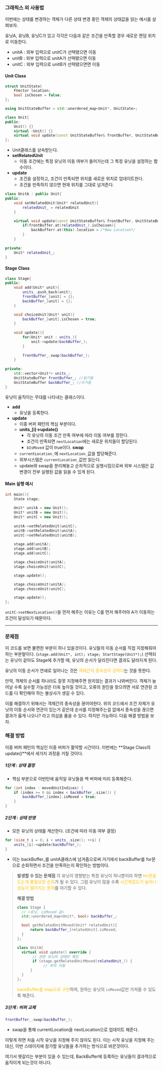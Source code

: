 ### 그래픽스 외 사용법
이번에는 상태를 변경하는 객체가 다른 상태 변경 중인 객체의 상태값을 읽는 예시를 살펴보자. 

유닛A, 유닛B, 유닛C가 있고 각각은 다음과 같은 조건을 만족할 경우 새로운 랜덤 위치로 이동한다.
- unitA : 외부 입력으로 unitC가 선택됐으면 이동
- unitB : 외부 입력으로 unitA가 선택됐으면 이동
- unitC : 외부 입력으로 unitB가 선택됐으면면 이동

#### Unit Class
```cpp title:Unit
struct UnitState{
	FVector location;
	bool isChosen = false;
};

using UnitStateBuffer = std::unordered_map<Unit*, UnitState>;

class Unit{ 
public:
	Unit() {}
	virtual ~Unit() {}
	virtual void update(const UnitStateBuffer& frontBuffer, UnitStateBuffer& backBuffer) = 0;
};
```
- Unit클래스를 상속받는다.
- **setRelatedUnit**
	- 이동 조건에는 특정 유닛의 이동 여부가 들어가는데 그 특정 유닛을 설정하는 함수이다.
- **update**
	- 조건을 설정하고, 조건이 만족되면 위치를 새로운 위치로 업데이트한다.
	- 조건을 만족하지 않으면 현재 위치를 그대로 넘겨준다.
```cpp
class UnitA : public Unit{
public: 
	void setRelatedUnit(Unit* relatedUnit){
		relatedUnit_ = relatedUnit
	}

	virtual void update(const UnitStateBuffer& frontBuffer, UnitStateBuffer& backBuffer){
		if(frontBuffer.at(relatedUnit_).isChoisen){
			backBufferr.at(this).location = /*New Location*/
		}
	}
	
private:
	Unit* relatedUnit_;
}
```
#### Stage Class
```cpp title:Stage
class Stage{ 
public: 
	void add(Unit* unit){
		units_.push_back(unit);
		frontBuffer_[unit] = {};
		backBuffer_[unit] = {};
	}

	void choiceUnit(Unit* unit){
		backBuffer_[unit].isChosen = true;
	}
	
	void update(){
		for(Unit* unit : units_){
			unit->update(backBuffer_);
		}
		
		frontBuffer_.swap(backBuffer_);
	}
	
private:
	std::vector<Unit*> units_;
	UnitStateBuffer frontBuffer_; //읽기용
	UnitStateBuffer backBuffer_; //쓰기용
}
```
유닛이 움직이는 무대를 나타내는 클래스이다.
- **add**
	- 유닛을 등록한다.
- **update**
	- 이중 버퍼 패턴의 핵심 부분이다.
	- **units_[i]->update()**
		- 각 유닛의 이동 조건 만족 여부에 따라 이동 여부를 정한다. 
		- 조건이 만족되면 `nextLocation`에는 새로운 위치들이 할당된다.
		- `bIsMoved` 값이 true이다.
**swap**
	- `currentLocation_`에 `nextLocation_`값을 할당해준다.
	- 외부시스템은 `currentLocation_`값만 읽는다. 
	- update와 swap을 분리해놓고 순차적으로 실행시킴으로써 외부 시스템은 값 변경이 전부 실행된 값을 읽을 수 있게 된다.

#### Main 실행 예시
```cpp
int main(){
	State stage;
	
	Unit* unitA = new Unit();
	Unit* unitB = new Unit();
	Unit* unitC = new Unit();
	
	unitA->setRelatedUnit(unitC);
	unitB->setRelatedUnit(unitA);
	unitC->setRelatedUnit(unitB);
	
	stage.add(unitA);
	stage.add(unitB);
	stage.add(unitC);

	stage.choiceUnit(unitA);
	stage.choiceUnit(unitC);

	stage.update();

	stage.choiceUnit(unitA);
	stage.choiceUnit(unitC);

	stage.update();
};
```
`unitC->setNextLocation()`을 먼저 해주는 이유는 C를 먼저 해주어야 A가 이동하는 조건이 달성되기 때문이다.

---

### 문제점
이 코드를 보면 불편한 부분이 하나 있을것이다.
유닛들의 이동 순서를 직접 지정해줘야 하는 부분말이다. (`stage.add(Unit*, int); stage; StartStage(Unit*);`)
선택되는 유닛이 같아도 Stage에 추가할 때, 유닛의 순서가 달라진다면 결과도 달라지게 된다.

유닛의 이동 순서가 연쇄로 일어나는 것은 <span style="color:rgb(255, 192, 0)">객체간의 종속성이 강하다</span>는 것을 뜻한다.

만약, 객체의 순서를 하나라도 잘못 지정해주면 원치않는 결과가 나와버린다.
객체가 늘어날 수록 실수할 가능성은 더욱 높아질 것이고, 오류의 원인을 찾으려면 서로 연관된 코드를 다 확인해야 하는 불상사가 생길 수 있다.

이를 해결하기 위해서는 객체간의 종속성을 끊어야한다.
위의 코드에서 조건 자체가 유닛의 이동 순서와 연관이 있는거 같은데 순서를 지정해주는걸 없애서 종속성을 끊으면 결과가 옳게 나오나? 라고 의심을 품을 수 있다.
하지만 가능하다. 다음 해결 방법을 보자.

### 해결 방법
이중 버퍼 패턴의 핵심인 이중 버퍼가 활약할 시간이다.
이번에는 **Stage Class의 update()**에서 세가지 과정을 거칠 것이다.

##### 1단계 : 상태 결정
- 핵심 부분으로 이번턴에 움직일 유닛들을 백 버퍼에 미리 등록해준다.
```cpp
for (int index : movedUnitIndices) {
	if (index >= 0 && index < backBuffer_.size()) {
		backBuffer_[index].isMoved = true; 
	} 
}
```

##### 2단계 : 상태 반영
- 모든 유닛의 상태를 계산한다. (조건에 따라 이동 여부 결정)
```cpp
for (size_t i = 0; i < units_.size(); ++i) {
	units_[i]->update(backBuffer_); 
}
```
- 이는 backBuffer_를 unitA클래스에 넘겨줌으로써 거기에서 backBuffer를 for문으로 순회하면서 조건을 만족하는지 확인하는 방법이다.
>**발생할 수 있는 문제점**
>각 유닛이 영향받는 특정 유닛이 하나뿐이라 하면 <span style="color:rgb(255, 192, 0)">for문을 도는게 불필요한 순회</span>가 될 수 있다. 그럼 유닛이 많을 수록 <span style="color:rgb(255, 192, 0)">시간복잡도가 늘어나 성능이 떨어지는 문제</span>를 야기할 수 있다.
>
>**해결 방법**
> ```cpp hl:3
> class Stage {  
> 	// <유닛, isMoved 값>
> 	std::unordered_map<Unit*, bool> backBuffer_;
>
>	bool getRelatedUnitMoved(Unit* relatedUnit){
>		return backBuffer_[relatedUnit].isMoved;
>	}
>};
>
>class UnitA{
>	virtual void update() override { 
> 		 // 관련 유닛의 상태만 확인 
> 		 if (stage.getRelatedUnitMoved(relatedUnit_)) {
> 			  // 위치 이동
> 		} 
> 	}
> };
>```
><span style="color:rgb(255, 192, 0)">backBuffer를 map으로 구현</span>하여, 원하는 유닛의 `isMoved`값만 가져올 수 있도록 해준다.


##### 3단계 : 버퍼 교체
```cpp
frontBuffer_.swap(backBuffer_);
```
- swap을 통해 currentLocation을 nextLocation으로 업데이트 해준다.

이렇게 하면 처음 시작 유닛을 지정해 주지 않아도 된다.
이는 시작 유닛을 지정해 주는 대신, 이번 스테이지에 참가할 유닛들을 추가하는 방식으로 바꾼것이다.

여기서 헷갈리는 부분이 있을 수 있는데, BackBuffer에 등록하는 유닛들이 결과적으로 움직이게 되는것이 아니다.
